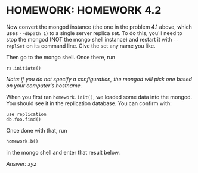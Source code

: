 # HOMEWORK: HOMEWORK 4.2
Now convert the mongod instance (the one in the problem 4.1 above, which uses `--dbpath 1`) to a single server replica set.
To do this, you'll need to stop the mongod (NOT the mongo shell instance) and restart it with `--replSet` on its command line.
Give the set any name you like.

Then go to the mongo shell. Once there, run
```
rs.initiate()
```
*Note: if you do not specify a configuration, the mongod will pick one based on your computer's hostname.*

When you first ran `homework.init()`, we loaded some data into the mongod.
You should see it in the replication database. You can confirm with:
```
use replication
db.foo.find()
```

Once done with that, run
```
homework.b()
```
in the mongo shell and enter that result below.

*Answer: xyz*
